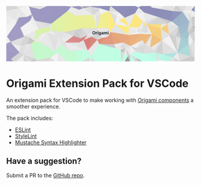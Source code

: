![Banner](banner.png)

# Origami Extension Pack for VSCode

An extension pack for VSCode to make working with [Origami components](https://origami.ft.com/) a smoother experience.


The pack includes: 

* [ESLint](https://marketplace.visualstudio.com/items?itemName=dbaeumer.vscode-eslint)
* [StyleLint](https://marketplace.visualstudio.com/items?itemName=stylelint.vscode-stylelint)
* [Mustache Syntax Highlighter](https://marketplace.visualstudio.com/items?itemName=dawhite.mustache)


## Have a suggestion? 

Submit a PR to the [GitHub repo](https://github.com/Financial-Times/origami-vscode-extension-pack). 
